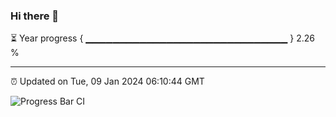### Hi there 👋

⏳ Year progress { ▁▁▁▁▁▁▁▁▁▁▁▁▁▁▁▁▁▁▁▁▁▁▁▁▁▁▁▁▁▁ } 2.26 %

---

⏰ Updated on Tue, 09 Jan 2024 06:10:44 GMT

![Progress Bar CI](https://github.com/Shyam-Makwana/GitHub-Actions-Demo/workflows/Progress%20Bar%20CI/badge.svg)
